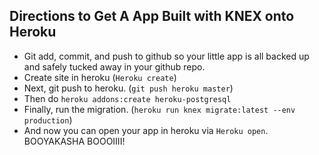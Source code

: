 ## Directions to Get A App Built with KNEX onto Heroku

* Git add, commit, and push to github so your little app is all backed up and safely tucked away in your github repo.
* Create site in heroku (`Heroku create`)
* Next, git push to heroku. (`git push heroku master`)
* Then do `heroku addons:create heroku-postgresql`
* Finally, run the migration. (`heroku run knex migrate:latest --env production`)
* And now you can open your app in heroku via `Heroku open`. BOOYAKASHA BOOOIIII!